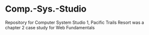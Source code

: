 # Comp.-Sys.-Studio
Repository for Computer System Studio 1,
Pacific Trails Resort was a chapter 2 case study for Web Fundamentals

